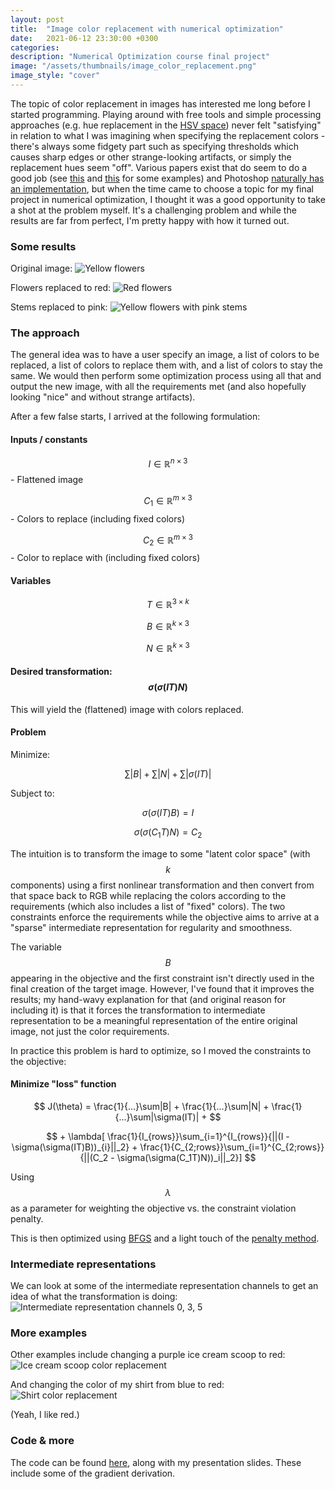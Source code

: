```yaml
---
layout: post
title:  "Image color replacement with numerical optimization"
date:   2021-06-12 23:30:00 +0300
categories:
description: "Numerical Optimization course final project"
image: "/assets/thumbnails/image_color_replacement.png"
image_style: "cover"
---
```

The topic of color replacement in images has interested me long before I started programming. Playing around with free tools and simple processing approaches (e.g. hue replacement in the [HSV space](https://en.wikipedia.org/wiki/HSL_and_HSV)) never felt "satisfying" in relation to what I was imagining when specifying the replacement colors - there's always some fidgety part such as specifying thresholds which causes sharp edges or other strange-looking artifacts, or simply the replacement hues seem "off". Various papers exist that do seem to do a good job (see [this](https://ieeexplore.ieee.org/abstract/document/7859399) and [this](https://link.springer.com/article/10.1007/s11042-015-2579-4) for some examples) and Photoshop [naturally has an implementation](https://helpx.adobe.com/photoshop/using/replace-colors.html), but when the time came to choose a topic for my final project in numerical optimization, I thought it was a good opportunity to take a shot at the problem myself. It's a challenging problem and while the results are far from perfect, I'm pretty happy with how it turned out.

### Some results

Original image:
![Yellow flowers](/assets/image-color-replacement/flowers.jpeg)

Flowers replaced to red:
![Red flowers](/assets/image-color-replacement/flowers_red.jpeg)

Stems replaced to pink:
![Yellow flowers with pink stems](/assets/image-color-replacement/flowers_pink_stems.jpeg)

### The approach

The general idea was to have a user specify an image, a list of colors to be replaced, a list of colors to replace them with, and a list of colors to stay the same. We would then perform some optimization process using all that and output the new image, with all the requirements met (and also hopefully looking "nice" and without strange artifacts).

After a few false starts, I arrived at the following formulation:

#### Inputs / constants
$$ I \in \mathbb{R}^{n \times 3} $$   - Flattened image

$$ C_1 \in \mathbb{R}^{m \times 3} $$   - Colors to replace (including fixed colors)

$$ C_2 \in \mathbb{R}^{m \times 3} $$   - Color to replace with (including fixed colors)


#### Variables

$$ T \in \mathbb{R}^{3 \times k} $$

$$ B \in \mathbb{R}^{k \times 3} $$

$$ N \in \mathbb{R}^{k \times 3} $$

#### Desired transformation: $$ \sigma(\sigma(IT)N) $$
This will yield the (flattened) image with colors replaced.

#### Problem
Minimize:

$$ \sum|B| + \sum|N| + \sum|\sigma(IT)| $$

Subject to:

$$
\sigma(\sigma(IT)B) = I
$$

$$
\sigma(\sigma(C_1T)N) = C_2
$$

The intuition is to transform the image to some "latent color space" (with $$ k $$ components) using a first nonlinear transformation and then convert from that space back to RGB while replacing the colors according to the requirements (which also includes a list of "fixed" colors). The two constraints enforce the requirements while the objective aims to arrive at a "sparse" intermediate representation for regularity and smoothness.

The variable $$ B $$ appearing in the objective and the first constraint isn't directly used in the final creation of the target image. However, I've found that it improves the results; my hand-wavy explanation for that (and original reason for including it) is that it forces the transformation to intermediate representation to be a meaningful representation of the entire original image, not just the color requirements.

In practice this problem is hard to optimize, so I moved the constraints to the objective:

#### Minimize "loss" function

$$
J(\theta) = \frac{1}{...}\sum|B| + \frac{1}{...}\sum|N| + \frac{1}{...}\sum|\sigma(IT)| + $$

$$ + \lambda[
\frac{1}{I_{rows}}\sum_{i=1}^{I_{rows}}{||(I - \sigma(\sigma(IT)B))_{i}||_2} +
\frac{1}{C_{2;rows}}\sum_{i=1}^{C_{2;rows}}{||(C_2 - \sigma(\sigma(C_1T)N))_i||_2}]
$$

Using $$\lambda$$ as a parameter for weighting the objective vs. the constraint violation penalty.

This is then optimized using [BFGS](https://en.wikipedia.org/wiki/Broyden%E2%80%93Fletcher%E2%80%93Goldfarb%E2%80%93Shanno_algorithm) and a light touch of the [penalty method](https://en.wikipedia.org/wiki/Penalty_method).

### Intermediate representations
We can look at some of the intermediate representation channels to get an idea of what the transformation is doing:
![Intermediate representation channels 0, 3, 5](/assets/image-color-replacement/intermediate_representations.png)

### More examples
Other examples include changing a purple ice cream scoop to red:
![Ice cream scoop color replacement](/assets/image-color-replacement/ice_cream_color_replacement.png)

And changing the color of my shirt from blue to red:
![Shirt color replacement](/assets/image-color-replacement/shirt_color_replacement.png)


(Yeah, I like red.)

### Code & more
The code can be found [here](https://github.com/andersource/image-color-replacement), along with my presentation slides. These include some of the gradient derivation.
